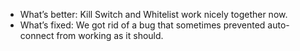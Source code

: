 * What’s better: Kill Switch and Whitelist work nicely together now.
* What’s fixed: We got rid of a bug that sometimes prevented auto-connect from working as it should.
